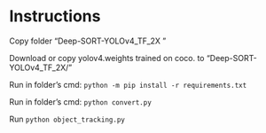# Instructions

Copy folder  “Deep-SORT-YOLOv4_TF_2X ”

Download or copy yolov4.weights trained on coco. to “Deep-SORT-YOLOv4_TF_2X/”

Run in folder’s cmd: ```python -m pip install -r requirements.txt```

Run in folder’s cmd: ```python convert.py```

Run ```python object_tracking.py```
